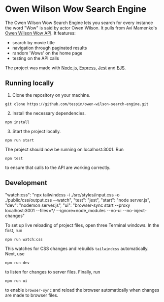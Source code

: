 # Owen Wilson Wow Search Engine

The Owen Wilson Wow Search Engine lets you search for every instance the word "Wow" is said by actor Owen Wilson. It pulls from Avi Mamenko's [Owen Wilson Wow API](https://owen-wilson-wow-api.onrender.com/). It features:

- search by movie title
- navigation through paginated results
- random 'Wows' on the home page
- testing on the API calls

The project was made with [Node.js](https://nodejs.org/en), [Express](https://expressjs.com/), [Jest](https://jestjs.io/) and [EJS](https://ejs.co/).

## Running locally

1. Clone the repository on your machine.

```
git clone https://github.com/tespin/owen-wilson-search-engine.git
```

2. Install the necessary dependencies.

```
npm install
```

3. Start the project locally.

```
npm run start
```

The project should now be running on localhost:3001. Run

```
npm test
```

to ensure that calls to the API are working correctly.

## Development

"watch:css": "npx tailwindcss -i ./src/styles/input.css -o ./public/css/output.css --watch",
"test": "jest",
"start": "node server.js",
"dev": "nodemon server.js",
"ui": "browser-sync start --proxy localhost:3001 --files=\*_/_ --ignore=node_modules --no-ui --no-inject-changes"

To set up live reloading of project files, open three Terminal windows. In the first, run

```
npm run watch:css
```

This watches for CSS changes and rebuilds `tailwindcss` automatically. Next, use

```
npm run dev
```

to listen for changes to server files. Finally, run

```
npm run ui
```

to enable `browser-sync` and reload the browser automatically when changes are made to browser files.
